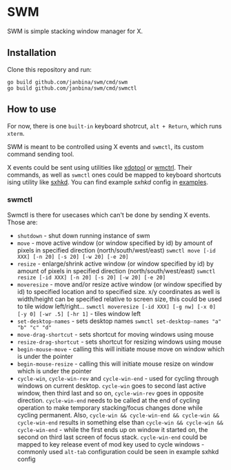 # SWM

SWM is simple stacking window manager for X.

## Installation

Clone this repository and run:
```
go build github.com/janbina/swm/cmd/swm
go build github.com/janbina/swm/cmd/swmctl
```

## How to use

For now, there is one `built-in` keyboard shotrcut, `alt + Return`, which runs `xterm`.

SWM is meant to be controlled using X events and `swmctl`, its custom command sending tool.

X events could be sent using utilities like [xdotool](https://github.com/jordansissel/xdotool) or [wmctrl](http://tripie.sweb.cz/utils/wmctrl/). Their commands, as well as `swmctl` ones could be mapped to keyboard shortcuts ising utility like [sxhkd](https://github.com/baskerville/sxhkd). You can find example _sxhkd_ config in [examples](https://github.com/janbina/swm/tree/master/examples).

### swmctl

Swmctl is there for usecases which can't be done by sending X events. Those are:
- `shutdown` - shut down running instance of swm
- `move` - move active window (or window specified by id) by amount of pixels in specified direction (north/south/west/east) `swmctl move [-id XXX] [-n 20] [-s 20] [-w 20] [-e 20]`
- `resize` - enlarge/shrink active window (or window specified by id) by amount of pixels in specified direction (north/south/west/east) `swmctl resize [-id XXX] [-n 20] [-s 20] [-w 20] [-e 20]`
- `moveresize` - move and/or resize active window (or window specified by id) to specified location and to specified size. x/y coordinates as well is width/height can be specified relative to screen size, this could be used to tile widow left/right... `swmctl moveresize [-id XXX] [-g nw] [-x 0] [-y 0] [-wr .5] [-hr 1]` - tiles window left
- `set-desktop-names` - sets desktop names `swmctl set-desktop-names "a" "b" "c" "d"`
-	`move-drag-shortcut` - sets shortcut for moving windows using mouse
- `resize-drag-shortcut` - sets shortcut for resizing windows using mouse
- `begin-mouse-move` - calling this will initiate mouse move on window which is under the pointer
- `begin-mouse-resize` - calling this will initiate mouse resize on window which is under the pointer
- `cycle-win`, `cycle-win-rev` and `cycle-win-end` - used for cycling through windows on current desktop. `cycle-win` goes to second last active window, then third last and so on, `cycle-win-rev` goes in opposite direction. `cycle-win-end` needs to be called at the end of cycling operation to make temporary stacking/focus changes done while cycling permanent. Also, `cycle-win && cycle-win-end && cycle-win && cycle-win-end` results in something else than `cycle-win && cycle-win && cycle-win-end` - while the first ends up on window it started on, the second on third last screen of focus stack. `cycle-win-end` could be mapped to key release event of mod key used to cycle windows - commonly used `alt-tab` configuration could be seen in example sxhkd config
